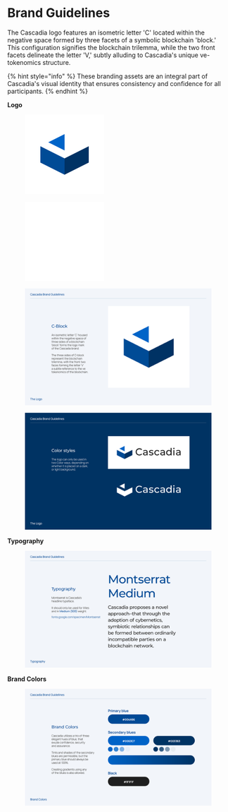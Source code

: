 # Brand Guidelines

The Cascadia logo features an isometric letter 'C' located within the negative space formed by three facets of a symbolic blockchain 'block.' This configuration signifies the blockchain trilemma, while the two front facets delineate the letter 'V,' subtly alluding to Cascadia's unique ve-tokenomics structure.

{% hint style="info" %}
These branding assets are an integral part of Cascadia's visual identity that ensures consistency and confidence for all participants.
{% endhint %}



**Logo**

<div align="left">

<figure><img src="../.gitbook/assets/cascadia_logo_blue.png" alt=""><figcaption></figcaption></figure>

 

<figure><img src="../.gitbook/assets/cascadia_logo_white.png" alt=""><figcaption></figcaption></figure>

</div>

<figure><img src="../.gitbook/assets/cascadia_brand_guidelines.png" alt=""><figcaption></figcaption></figure>

<figure><img src="../.gitbook/assets/cascadia_brand_guidelines2.png" alt=""><figcaption></figcaption></figure>



**Typography**

<figure><img src="../.gitbook/assets/cascadia_brand_guidelines3.png" alt=""><figcaption></figcaption></figure>



**Brand Colors**

<figure><img src="../.gitbook/assets/cascadia_brand_guidelines5.png" alt=""><figcaption></figcaption></figure>
